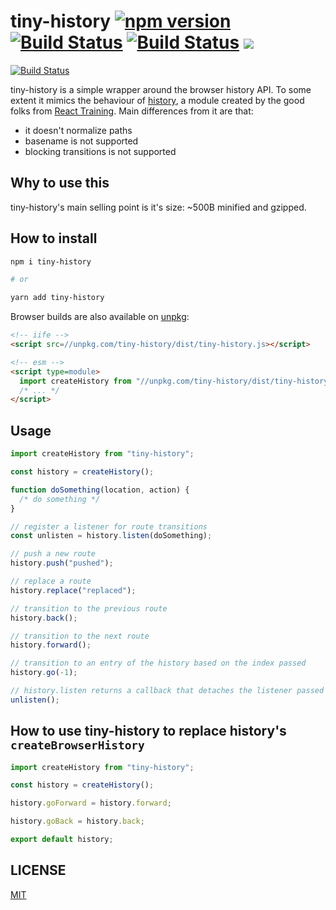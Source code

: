 # tiny-history [![npm version](https://badge.fury.io/js/tiny-history.svg)](https://badge.fury.io/js/tiny-history) [![Build Status](https://travis-ci.org/malbernaz/tiny-history.svg?branch=master)](https://travis-ci.org/malbernaz/tiny-history) [![Build Status](https://saucelabs.com/buildstatus/malbernaz)](https://saucelabs.com/beta/builds/126cf589faff497d998c4bb515345011) ![](http://img.badgesize.io/malbernaz/tiny-history/master/dist/tiny-history.js.svg?compression=gzip&label=size)


[![Build Status](https://saucelabs.com/browser-matrix/malbernaz.svg)](https://saucelabs.com/beta/builds/126cf589faff497d998c4bb515345011)

tiny-history is a simple wrapper around the browser history API. To some extent it mimics the behaviour of [history](https://github.com/ReactTraining/history), a module created by the good folks from [React Training](https://reacttraining.com/). Main differences from it are that:

- it doesn't normalize paths
- basename is not supported
- blocking transitions is not supported

## Why to use this

tiny-history's main selling point is it's size: ~500B minified and gzipped.

## How to install

```bash
npm i tiny-history

# or

yarn add tiny-history
```

Browser builds are also available on [unpkg](https://unpkg.com):

```html
<!-- iife -->
<script src=//unpkg.com/tiny-history/dist/tiny-history.js></script>

<!-- esm -->
<script type=module>
  import createHistory from "//unpkg.com/tiny-history/dist/tiny-history.esm.js";
  /* ... */
</script>
```

## Usage

```js
import createHistory from "tiny-history";

const history = createHistory();

function doSomething(location, action) {
  /* do something */
}

// register a listener for route transitions
const unlisten = history.listen(doSomething);

// push a new route
history.push("pushed");

// replace a route
history.replace("replaced");

// transition to the previous route
history.back();

// transition to the next route
history.forward();

// transition to an entry of the history based on the index passed
history.go(-1);

// history.listen returns a callback that detaches the listener passed to it
unlisten();
```

## How to use tiny-history to replace history's `createBrowserHistory`

```js
import createHistory from "tiny-history";

const history = createHistory();

history.goForward = history.forward;

history.goBack = history.back;

export default history;
```

## LICENSE

[MIT](https://github.com/malbernaz/tiny-history/blob/master/LICENSE)

